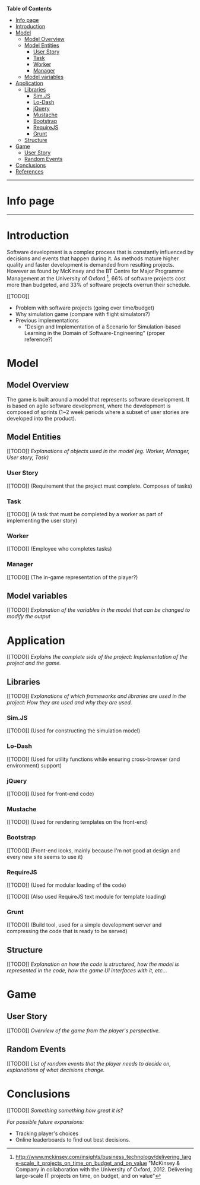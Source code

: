 **Table of Contents**

- [Info page](#user-content-info-page)
- [Introduction](#user-content-introduction)
- [Model](#user-content-model)
	- [Model Overview](#user-content-model-overview)
	- [Model Entities](#user-content-model-entities)
		- [User Story](#user-content-user-story)
		- [Task](#user-content-task)
		- [Worker](#user-content-worker)
		- [Manager](#user-content-manager)
	- [Model variables](#user-content-model-variables)
- [Application](#user-content-application)
	- [Libraries](#user-content-libraries)
		- [Sim.JS](#user-content-simjs)
		- [Lo-Dash](#user-content-lo-dash)
		- [jQuery](#user-content-jquery)
		- [Mustache](#user-content-mustache)
		- [Bootstrap](#user-content-bootstrap)
		- [RequireJS](#user-content-requirejs)
		- [Grunt](#user-content-grunt)
	- [Structure](#user-content-structure)
- [Game](#user-content-game)
	- [User Story](#user-content-user-story-1)
	- [Random Events](#user-content-random-events)
- [Conclusions](#user-content-conclusions)
- [References](#user-content-references)

---

# Info page



---

# Introduction

Software development is a complex process that is constantly influenced by decisions and events that happen during it. As methods mature higher quality and faster development is demanded from resulting projects. However as found by McKinsey and the BT Centre for Major Programme Management at the University of Oxford [^1], 66% of software projects cost more than budgeted, and 33% of software projects overrun their schedule.

[[TODO]]

* Problem with software projects (going over time/budget)
* Why simulation game (compare with flight simulators?)
* Previous implementations
  * "Design and Implementation of a Scenario for Simulation-based Learning in the Domain of Software-Engineering" (proper reference?)

[^1]: http://www.mckinsey.com/insights/business_technology/delivering_large-scale_it_projects_on_time_on_budget_and_on_value "McKinsey & Company in collaboration with the University of Oxford, 2012. Delivering large-scale IT projects on time, on budget, and on value"

# Model

## Model Overview

The game is built around a model that represents software development. It is based on agile software development, where the development is composed of sprints (1~2 week periods where a subset of user stories are developed into the product).

## Model Entities

[[TODO]] *Explanations of objects used in the model (eg. Worker, Manager, User story, Task)*

### User Story

[[TODO]] (Requirement that the project must complete. Composes of tasks)

### Task

[[TODO]] (A task that must be completed by a worker as part of implementing the user story)

### Worker

[[TODO]] (Employee who completes tasks)

### Manager

[[TODO]] (The in-game representation of the player?)

## Model variables

[[TODO]] *Explanation of the variables in the model that can be changed to modify the output*

# Application

[[TODO]] *Explains the complete side of the project: Implementation of the project and the game.*

## Libraries

[[TODO]] *Explanations of which frameworks and libraries are used in the project: How they are used and why they are used.*

### Sim.JS

[[TODO]] (Used for constructing the simulation model)

### Lo-Dash

[[TODO]] (Used for utility functions while ensuring cross-browser (and environment) support)

### jQuery

[[TODO]] (Used for front-end code)

### Mustache

[[TODO]] (Used for rendering templates on the front-end)

### Bootstrap

[[TODO]] (Front-end looks, mainly because I'm not good at design and every new site seems to use it)

### RequireJS

[[TODO]] (Used for modular loading of the code)

[[TODO]] (Also used RequireJS text module for template loading)

### Grunt

[[TODO]] (Build tool, used for a simple development server and compressing the code that is ready to be served)

## Structure

[[TODO]] *Explanation on how the code is structured, how the model is represented in the code, how the game UI interfaces with it, etc...*

# Game

## User Story

[[TODO]] *Overview of the game from the player's perspective.*

## Random Events

[[TODO]] *List of random events that the player needs to decide on, explanations of what decisions change.*


# Conclusions

[[TODO]] *Something something how great it is?*

*For possible future expansions:*

* Tracking player's choices
* Online leaderboards to find out best decisions.


